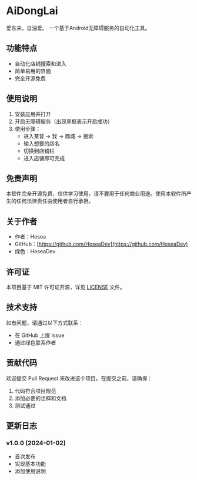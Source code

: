 # AiDongLai

爱东来，自油爱。
一个基于Android无障碍服务的自动化工具。

## 功能特点

- 自动化店铺搜索和进入
- 简单易用的界面
- 完全开源免费

## 使用说明

1. 安装应用并打开
2. 开启无障碍服务（出现黑框表示开启成功）
3. 使用步骤：
   - 进入某音 -> 我 -> 商城 -> 搜索
   - 输入想要的店名
   - 切换到店铺栏
   - 进入店铺即可完成

## 免责声明

本软件完全开源免费，仅供学习使用，请不要用于任何商业用途。使用本软件所产生的任何法律责任由使用者自行承担。

## 关于作者

- 作者：Hosea
- GitHub：[https://github.com/HoseaDev](https://github.com/HoseaDev)
- 绿色：HoseaDev

## 许可证

本项目基于 MIT 许可证开源，详见 [LICENSE](LICENSE) 文件。

## 技术支持

如有问题，请通过以下方式联系：
- 在 GitHub 上提 Issue
- 通过绿色联系作者

## 贡献代码

欢迎提交 Pull Request 来改进这个项目。在提交之前，请确保：
1. 代码符合项目规范
2. 添加必要的注释和文档
3. 测试通过

## 更新日志

### v1.0.0 (2024-01-02)
- 首次发布
- 实现基本功能
- 添加使用说明
